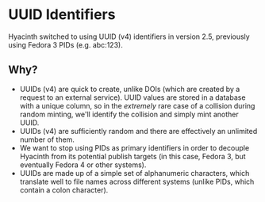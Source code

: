 # UUID Identifiers

Hyacinth switched to using UUID (v4) identifiers in version 2.5, previously using Fedora 3 PIDs (e.g. abc:123).

## Why?

- UUIDs (v4) are quick to create, unlike DOIs (which are created by a request to an external service). UUID values are stored in a database with a unique column, so in the *extremely* rare case of a collision during random minting, we'll identify the collision and simply mint another UUID.
- UUIDs (v4) are sufficiently random and there are effectively an unlimited number of them.
- We want to stop using PIDs as primary identifiers in order to decouple Hyacinth from its potential publish targets (in this case, Fedora 3, but eventually Fedora 4 or other systems).
- UUIDs are made up of a simple set of alphanumeric characters, which translate well to file names across different systems (unlike PIDs, which contain a colon character).
